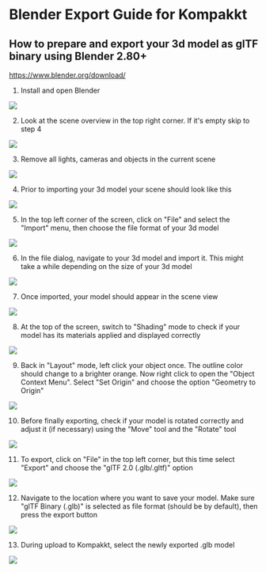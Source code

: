 # Blender Export Guide for Kompakkt

## How to prepare and export your 3d model as glTF binary using Blender 2.80+

https://www.blender.org/download/

1. Install and open Blender

![](000.png)

2. Look at the scene overview in the top right corner. If it's empty skip to step 4

![](001.png)

3. Remove all lights, cameras and objects in the current scene

![](002.png)

4. Prior to importing your 3d model your scene should look like this

![](004.png)

5. In the top left corner of the screen, click on "File" and select the "Import" menu, then choose the file format of your 3d model

![](005.png)

6. In the file dialog, navigate to your 3d model and import it. This might take a while depending on the size of your 3d model

![](006.png)

7. Once imported, your model should appear in the scene view

![](007.png)

8. At the top of the screen, switch to "Shading" mode to check if your model has its materials applied and displayed correctly

![](008.png)

9. Back in "Layout" mode, left click your object once. The outline color should change to a brighter orange. Now right click to open the "Object Context Menu". Select "Set Origin" and choose the option "Geometry to Origin"

![](009.png)

10. Before finally exporting, check if your model is rotated correctly and adjust it (if necessary) using the "Move" tool and the "Rotate" tool

![](010.png)

11. To export, click on "File" in the top left corner, but this time select "Export" and choose the "glTF 2.0 (.glb/.gltf)" option

![](011.png)

12. Navigate to the location where you want to save your model. Make sure "glTF Binary (.glb)" is selected as file format (should be by default), then press the export button

![](013.png)

13. During upload to Kompakkt, select the newly exported .glb model

![](012.png)


